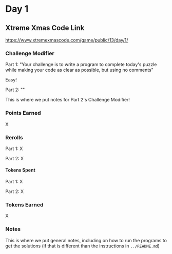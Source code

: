 # Day 1

## Xtreme Xmas Code Link

https://www.xtremexmascode.com/game/public/13/day/1/

### Challenge Modifier

Part 1: "Your challenge is to write a program to complete today's puzzle while making your code as clear as possible, but using no comments"

Easy!

Part 2: ""

This is where we put notes for Part 2's Challenge Modifier!

### Points Earned

X

### Rerolls

Part 1: X

Part 2: X

#### Tokens Spent

Part 1: X

Part 2: X

### Tokens Earned

X

### Notes

This is where we put general notes, including on how to run the programs to get the solutions (if that is different than the instructions in `../README.md`)
